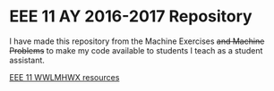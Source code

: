 # EEE 11 AY 2016-2017 Repository

I have made this repository from the Machine Exercises ~~and Machine Problems~~ to make my code available to students I teach as a student assistant. 

[EEE 11 WWLMHWX resources](WLMHWX/README.md#eee11-wlmhwx)
